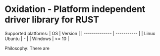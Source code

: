 # Oxidation - Platform independent driver library for RUST

Supported platforms:
| OS             | Version     |
| -------------- | ----------- |
| Linux Ubuntu   | -           |
| Windows        | >= 10       |

Philosophy:
There are 